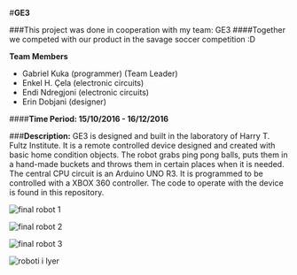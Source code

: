 #**GE3**

###This project was done in cooperation with my team: GE3
####Together we competed with our product in the savage soccer competition :D

__Team Members__
* Gabriel Kuka    (programmer) (Team Leader)
* Enkel H. Çela   (electronic circuits)
* Endi Ndregjoni  (electronic circuits)
* Erin Dobjani    (designer)

####**Time Period: 15/10/2016 - 16/12/2016**

###__Description:__
GE3 is designed and built in the laboratory of Harry T. Fultz Institute. It is a remote controlled device designed and created with basic home condition objects. The robot grabs ping pong balls, puts them in a hand-made buckets and throws them in certain places when it is needed. The central CPU circuit is an Arduino UNO R3. It is programmed to be controlled with a XBOX 360 controller. The code to operate with the device is found in this repository. 

![final robot 1](https://cloud.githubusercontent.com/assets/17888328/21582606/3a7662b6-d05f-11e6-8e42-ff468ac1026a.jpg)

![final robot 2](https://cloud.githubusercontent.com/assets/17888328/21582607/3a76a0d2-d05f-11e6-836b-621830a68c2a.jpg)

![final robot 3](https://cloud.githubusercontent.com/assets/17888328/21582609/3a9301aa-d05f-11e6-8980-75494008a851.jpg)

![roboti i lyer](https://cloud.githubusercontent.com/assets/17888328/21582608/3a90d2c2-d05f-11e6-9680-4dd2f59f9af3.jpg)


